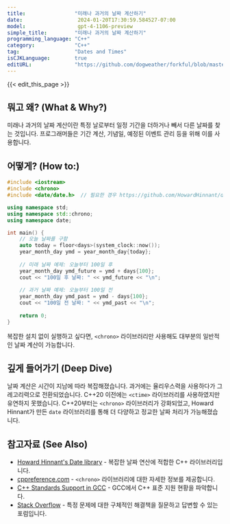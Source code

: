 ```yaml
---
title:                "미래나 과거의 날짜 계산하기"
date:                  2024-01-20T17:30:59.584527-07:00
model:                 gpt-4-1106-preview
simple_title:         "미래나 과거의 날짜 계산하기"
programming_language: "C++"
category:             "C++"
tag:                  "Dates and Times"
isCJKLanguage:        true
editURL:              "https://github.com/dogweather/forkful/blob/master/content/ko/cpp/calculating-a-date-in-the-future-or-past.md"
---
```


{{< edit_this_page >}}

## 뭐고 왜? (What & Why?)
미래나 과거의 날짜 계산이란 특정 날로부터 일정 기간을 더하거나 빼서 다른 날짜를 찾는 것입니다. 프로그래머들은 기간 계산, 기념일, 예정된 이벤트 관리 등을 위해 이를 사용합니다.

## 어떻게? (How to:)
```C++
#include <iostream>
#include <chrono>
#include <date/date.h>  // 필요한 경우 https://github.com/HowardHinnant/date에서 date 라이브러리 설치

using namespace std;
using namespace std::chrono;
using namespace date;

int main() {
    // 오늘 날짜를 구함
    auto today = floor<days>(system_clock::now());
    year_month_day ymd = year_month_day{today};
    
    // 미래 날짜 예제: 오늘부터 100일 후
    year_month_day ymd_future = ymd + days{100};
    cout << "100일 후 날짜: " << ymd_future << "\n";
    
    // 과거 날짜 예제: 오늘부터 100일 전
    year_month_day ymd_past = ymd - days{100};
    cout << "100일 전 날짜: " << ymd_past << "\n";
    
    return 0;
}
```
복잡한 설치 없이 실행하고 싶다면, `<chrono>` 라이브러리만 사용해도 대부분의 일반적인 날짜 계산이 가능합니다.

## 깊게 들어가기 (Deep Dive)
날짜 계산은 시간이 지남에 따라 복잡해졌습니다. 과거에는 율리우스력을 사용하다가 그레고리력으로 전환되었습니다. C++20 이전에는 `<ctime>` 라이브러리를 사용하였지만 유연하지 못했습니다. C++20부터는 `<chrono>` 라이브러리가 강화되었고, Howard Hinnant가 만든 `date` 라이브러리를 통해 더 다양하고 정교한 날짜 처리가 가능해졌습니다.

## 참고자료 (See Also)
- [Howard Hinnant's Date library](https://github.com/HowardHinnant/date) - 복잡한 날짜 연산에 적합한 C++ 라이브러리입니다.
- [cppreference.com](https://en.cppreference.com/w/cpp/chrono) - `<chrono>` 라이브러리에 대한 자세한 정보를 제공합니다.
- [C++ Standards Support in GCC](https://gcc.gnu.org/projects/cxx-status.html) - GCC에서 C++ 표준 지원 현황을 파악합니다.
- [Stack Overflow](https://stackoverflow.com/) - 특정 문제에 대한 구체적인 해결책을 질문하고 답변할 수 있는 포럼입니다.
